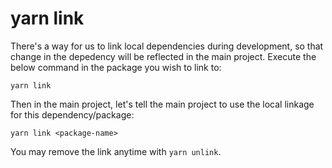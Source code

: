 # yarn link
There's a way for us to link local dependencies during development,
so that change in the depedency will be reflected in the main project.
Execute the below command in the package you wish to link to:

```
yarn link
```

Then in the main project, let's tell the main project to use the local
linkage for this dependency/package:

```
yarn link <package-name>
```

You may remove the link anytime with `yarn unlink`.
